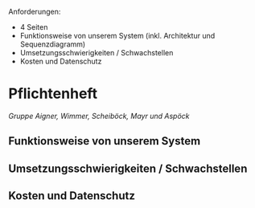 Anforderungen: 

* 4 Seiten
* Funktionsweise von unserem System (inkl. Architektur und Sequenzdiagramm)
* Umsetzungsschwierigkeiten / Schwachstellen
* Kosten und Datenschutz 

# Pflichtenheft

*Gruppe Aigner, Wimmer, Scheiböck, Mayr und Aspöck*

## Funktionsweise von unserem System



## Umsetzungsschwierigkeiten / Schwachstellen



## Kosten und Datenschutz 